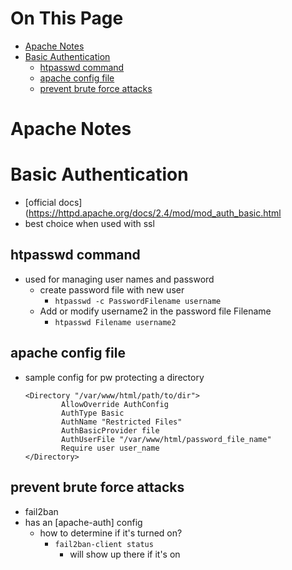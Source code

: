 # On This Page

- [Apache Notes](#apache-notes)
- [Basic Authentication](#basic-authentication)
    - [htpasswd command](#htpasswd-command)
    - [apache config file](#apache-config-file)
    - [prevent brute force attacks](#prevent-brute-force-attacks)

# Apache Notes

# Basic Authentication
* [official docs](https://httpd.apache.org/docs/2.4/mod/mod_auth_basic.html
* best choice when used with ssl
## htpasswd command
* used for managing user names and password
    * create password file with new user
        * `htpasswd -c PasswordFilename username`
    * Add or modify username2 in the password file Filename 
        * `htpasswd Filename username2`
## apache config file
* sample config for pw protecting a directory
    ```
    <Directory "/var/www/html/path/to/dir">
            AllowOverride AuthConfig
            AuthType Basic
            AuthName "Restricted Files"
            AuthBasicProvider file
            AuthUserFile "/var/www/html/password_file_name"
            Require user user_name
    </Directory>
    ``` 
## prevent brute force attacks    
* fail2ban
* has an [apache-auth] config
    * how to determine if it's turned on?
        * `fail2ban-client status` 
            * will show up there if it's on
